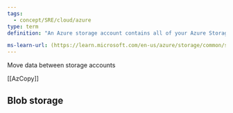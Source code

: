 ```yaml
---
tags:
  - concept/SRE/cloud/azure 
type: term
definition: "An Azure storage account contains all of your Azure Storage data objects: blobs, files, queues, and tables."

ms-learn-url: (https://learn.microsoft.com/en-us/azure/storage/common/storage-account-overview)
---
```


Move data between storage accounts

[[AzCopy]]

## Blob storage
